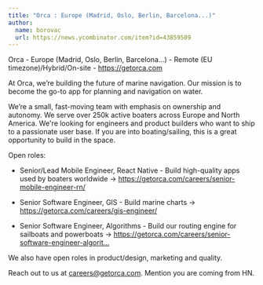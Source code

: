 ```yaml
---
title: "Orca : Europe (Madrid, Oslo, Berlin, Barcelona...)"
author:
  name: borovac
  url: https://news.ycombinator.com/item?id=43859509
---
```

Orca - Europe (Madrid, Oslo, Berlin, Barcelona...) - Remote (EU timezone)&#x2F;Hybrid&#x2F;On-site - <a href="https:&#x2F;&#x2F;getorca.com" rel="nofollow">https:&#x2F;&#x2F;getorca.com</a>

At Orca, we’re building the future of marine navigation. Our mission is to become the go-to app for planning and navigation on water.

We’re a small, fast-moving team with emphasis on ownership and autonomy. We serve over 250k active boaters across Europe and North America. We&#x27;re looking for engineers and product builders who want to ship to a passionate user base. If you are into boating&#x2F;sailing, this is a great opportunity to build in the space.

Open roles:

- Senior&#x2F;Lead Mobile Engineer, React Native  -  Build high-quality apps used by boaters worldwide  →  <a href="https:&#x2F;&#x2F;getorca.com&#x2F;careers&#x2F;senior-mobile-engineer-rn&#x2F;" rel="nofollow">https:&#x2F;&#x2F;getorca.com&#x2F;careers&#x2F;senior-mobile-engineer-rn&#x2F;</a>

- Senior Software Engineer, GIS  -  Build marine charts  →  <a href="https:&#x2F;&#x2F;getorca.com&#x2F;careers&#x2F;gis-engineer&#x2F;" rel="nofollow">https:&#x2F;&#x2F;getorca.com&#x2F;careers&#x2F;gis-engineer&#x2F;</a>

- Senior Software Engineer, Algorithms  -  Build our routing engine for sailboats and powerboats  →  <a href="https:&#x2F;&#x2F;getorca.com&#x2F;careers&#x2F;senior-software-engineer-algorithms&#x2F;" rel="nofollow">https:&#x2F;&#x2F;getorca.com&#x2F;careers&#x2F;senior-software-engineer-algorit...</a>

We also have open roles in product&#x2F;design, marketing and quality.

Reach out to us at careers@getorca.com. Mention you are coming from HN.
<JobApplication />
